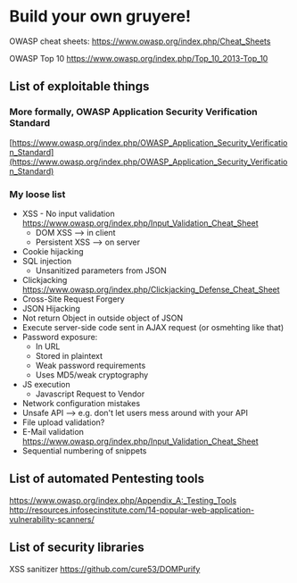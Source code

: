 # Build your own gruyere!
OWASP cheat sheets:
https://www.owasp.org/index.php/Cheat_Sheets

OWASP Top 10
https://www.owasp.org/index.php/Top_10_2013-Top_10

## List of exploitable things
### More formally, OWASP Application Security Verification Standard
[https://www.owasp.org/index.php/OWASP_Application_Security_Verification_Standard](https://www.owasp.org/index.php/OWASP_Application_Security_Verification_Standard)

### My loose list
- XSS - No input validation https://www.owasp.org/index.php/Input_Validation_Cheat_Sheet
  - DOM XSS --> in client
  - Persistent XSS --> on server
- Cookie hijacking
- SQL injection
  - Unsanitized parameters from JSON
- Clickjacking https://www.owasp.org/index.php/Clickjacking_Defense_Cheat_Sheet
- Cross-Site Request Forgery
- JSON Hijacking
- Not return Object in outside object of JSON
- Execute server-side code sent in AJAX request (or osmehting like that)
- Password exposure:
  - In URL
  - Stored in plaintext
  - Weak password requirements
  - Uses MD5/weak cryptography
- JS execution
  - Javascript Request to Vendor
- Network configuration mistakes
- Unsafe API --> e.g. don't let users mess around with your API
- File upload validation? 
- E-Mail validation https://www.owasp.org/index.php/Input_Validation_Cheat_Sheet
- Sequential numbering of snippets
## List of automated Pentesting tools
https://www.owasp.org/index.php/Appendix_A:_Testing_Tools
http://resources.infosecinstitute.com/14-popular-web-application-vulnerability-scanners/

## List of security libraries
XSS sanitizer https://github.com/cure53/DOMPurify

